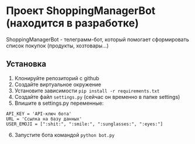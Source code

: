 # Проект ShoppingManagerBot (находится в разработке)

ShoppingManagerBot - телеграмм-бот, который помогает сформировать список покупок (продукты, хозтовары...)

## Установка

1. Клонируйте репозиторий с github
2. Создайте виртуальное окружение
3. Установите зависимости `pip install -r requirements.txt`
4. Создайте файл `settings.py` (сейчас он временно в папке settings)
5. Впишите в settings.py переменные:
```
API_KEY = 'API-ключ бота'
URL = 'Ссылка на базу данных'
USER_EMOJI = [":shit:", ":smile:", ":sunglasses:", ":eyes:"]
```
6. Запустите бота командой `python bot.py`